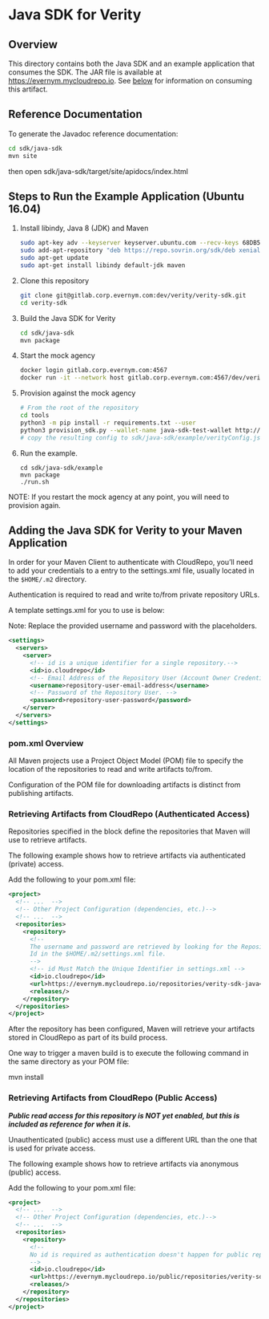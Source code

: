 # Java SDK for Verity

## Overview

This directory contains both the Java SDK and an example application that consumes the SDK.  The JAR file is available at https://evernym.mycloudrepo.io. See [below](#maven) for information on consuming this artifact.

## Reference Documentation

To generate the Javadoc reference documentation:

```sh
cd sdk/java-sdk
mvn site
```

then open sdk/java-sdk/target/site/apidocs/index.html

## Steps to Run the Example Application (Ubuntu 16.04)

1. Install libindy, Java 8 (JDK) and Maven

	```sh
	sudo apt-key adv --keyserver keyserver.ubuntu.com --recv-keys 68DB5E88
	sudo add-apt-repository "deb https://repo.sovrin.org/sdk/deb xenial master" # Add Sovrin apt repository
	sudo apt-get update
	sudo apt-get install libindy default-jdk maven
	```

2. Clone this repository

	```sh
	git clone git@gitlab.corp.evernym.com:dev/verity/verity-sdk.git
	cd verity-sdk
	```

3. Build the Java SDK for Verity

	```sh
	cd sdk/java-sdk
	mvn package
	```

4. Start the mock agency

	```sh
	docker login gitlab.corp.evernym.com:4567
	docker run -it --network host gitlab.corp.evernym.com:4567/dev/verity/verity-sdk/verity-server-image
	```

5. Provision against the mock agency

	```sh
	# From the root of the repository
	cd tools
	python3 -m pip install -r requirements.txt --user
	python3 provision_sdk.py --wallet-name java-sdk-test-wallet http://localhost:8080 <wallet key>
	# copy the resulting config to sdk/java-sdk/example/verityConfig.json
	```

6. Run the example.

	```
	cd sdk/java-sdk/example
	mvn package
	./run.sh
	```

NOTE: If you restart the mock agency at any point, you will need to provision again.

<a id="maven"></a>
## Adding the Java SDK for Verity to your Maven Application

In order for your Maven Client to authenticate with CloudRepo, you’ll need to add your credentials to a <server> entry to the settings.xml file, usually located in the `$HOME/.m2` directory.

Authentication is required to read and write to/from private repository URLs.

A template settings.xml for you to use is below:

Note: Replace the provided username and password with the placeholders.

```xml
<settings>
  <servers>
    <server>
      <!-- id is a unique identifier for a single repository.-->
      <id>io.cloudrepo</id>
      <!-- Email Address of the Repository User (Account Owner Credentials WILL NOT WORK). -->
      <username>repository-user-email-address</username>
      <!-- Password of the Repository User. -->
      <password>repository-user-password</password>
    </server>
  </servers>
</settings>
```

### pom.xml Overview

All Maven projects use a Project Object Model (POM) file to specify the location of the repositories to read and write artifacts to/from.

Configuration of the POM file for downloading artifacts is distinct from publishing artifacts. 

### Retrieving Artifacts from CloudRepo (Authenticated Access)

Repositories specified in the <repositories> block define the repositories that Maven will use to retrieve artifacts.

The following example shows how to retrieve artifacts via authenticated (private) access.

Add the following to your pom.xml file:

```xml
<project>
  <!-- ...  -->
  <!-- Other Project Configuration (dependencies, etc.)-->
  <!-- ...  -->
  <repositories>
    <repository>
      <!--
      The username and password are retrieved by looking for the Repository
      Id in the $HOME/.m2/settings.xml file.
      -->
      <!-- id Must Match the Unique Identifier in settings.xml -->
      <id>io.cloudrepo</id>
      <url>https://evernym.mycloudrepo.io/repositories/verity-sdk-java</url>
      <releases/>
    </repository>
  </repositories>
</project>
```

After the repository has been configured, Maven will retrieve your artifacts stored in CloudRepo as part of its build process.

One way to trigger a maven build is to execute the following command in the same directory as your POM file:

mvn install

### Retrieving Artifacts from CloudRepo (Public Access)

**_Public read access for this repository is NOT yet enabled, but this is included as reference for when it is._**

Unauthenticated (public) access must use a different URL than the one that is used for private access.

The following example shows how to retrieve artifacts via anonymous (public) access.

Add the following to your pom.xml file:

```xml
<project>
  <!-- ...  -->
  <!-- Other Project Configuration (dependencies, etc.)-->
  <!-- ...  -->
  <repositories>
    <repository>
      <!--
      No id is required as authentication doesn't happen for public repositories.
      -->
      <id>io.cloudrepo</id>
      <url>https://evernym.mycloudrepo.io/public/repositories/verity-sdk-java</url>
      <releases/>
    </repository>
  </repositories>
</project>
```

